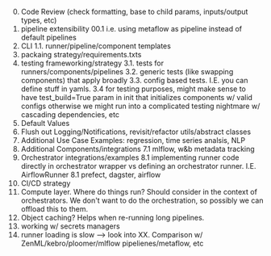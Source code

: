 0. Code Review (check formatting, base to child params, inputs/output types, etc)
00. pipeline extensibility
00.1 i.e. using metaflow as pipeline instead of default pipelines
1. CLI
1.1. runner/pipeline/component templates
2. packaing strategy/requirements.txts
3. testing frameworking/strategy
3.1. tests for runners/components/pipelines
3.2. generic tests (like swapping components) that apply broadly
3.3. config based tests. I.E. you can define stuff in yamls. 
3.4 for testing purposes, might make sense to have test_build=True param in init that initializes components w/ valid configs
otherwise we might run into a complicated testing nightmare w/ cascading dependencies, etc 
4. Default Values
5. Flush out Logging/Notifications, revisit/refactor utils/abstract classes
6. Additional Use Case Examples: regression, time series analsis, NLP
7. Additional Components/integrations
7.1 mlflow, w&b metadata tracking
8. Orchestrator integrations/examples 
8.1 implementing runner code directly in orchestrator wrapper vs defining an orchestrator runner. I.E. AirflowRunner
8.1 prefect, dagster, airflow
9. CI/CD strategy
10. Compute layer. Where do things run? Should consider in the context of orchestrators. We don't want to do the orchestration, so possibly we can offload this to them.  
11. Object caching? Helps when re-running long pipelines. 
12. working w/ secrets managers
13. runner loading is slow --> look into
XX. Comparison w/ ZenML/kebro/ploomer/mlflow pipelienes/metaflow, etc